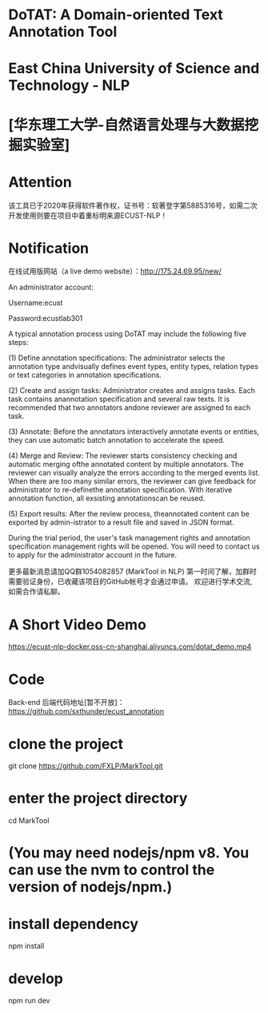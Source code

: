 # DoTAT: A Domain-oriented Text Annotation Tool 
# East China University of Science and Technology - NLP
# [华东理工大学-自然语言处理与大数据挖掘实验室]

# Attention
该工具已于2020年获得软件著作权，证书号：软著登字第5885316号，如需二次开发使用则要在项目中着重标明来源ECUST-NLP！

# Notification
在线试用版网站（a live demo website）：http://175.24.69.95/new/

An administrator account:

Username:ecust

Password:ecustlab301

A typical annotation process using DoTAT may include the following five steps:

(1) Define  annotation  specifications:   The  administrator  selects  the  annotation  type  andvisually defines event types, entity types, relation types or text categories in annotation specifications.

(2) Create and assign tasks: Administrator creates and assigns tasks. Each task contains anannotation specification and several raw texts. It is recommended that two annotators andone reviewer are assigned to each task.

(3) Annotate: Before the annotators interactively annotate events or entities, they can use automatic batch annotation to accelerate the speed.

(4) Merge and Review: The reviewer starts consistency checking and automatic merging ofthe annotated content by multiple annotators. The reviewer can visually analyze the errors according to the merged events list.  When there are too many similar errors, the reviewer can give feedback for administrator to re-definethe annotation specification.   With iterative annotation function, all exsisting annotationscan be reused.

(5) Export results: After the review process, theannotated content can be exported by admin-istrator to a result file and saved in JSON format.

During the trial period, the user's task management rights and annotation specification management rights will be opened. You will need to contact us to apply for the administrator account in the future.

更多最新消息请加QQ群1054082857 (MarkTool in NLP) 第一时间了解，加群时需要验证身份，已收藏该项目的GitHub帐号才会通过申请。 欢迎进行学术交流, 如需合作请私聊。

# A Short Video Demo
https://ecust-nlp-docker.oss-cn-shanghai.aliyuncs.com/dotat_demo.mp4

# Code
Back-end 后端代码地址[暂不开放]：https://github.com/sxthunder/ecust_annotation

# clone the project
git clone https://github.com/FXLP/MarkTool.git

# enter the project directory
cd MarkTool

# (You may need nodejs/npm v8. You can use the nvm to control the version of nodejs/npm.)

# install dependency
npm install

# develop
npm run dev




